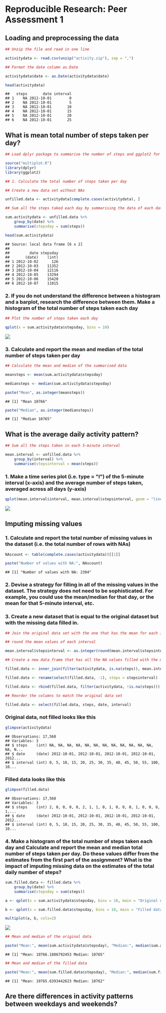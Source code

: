 # Reproducible Research: Peer Assessment 1


## Loading and preprocessing the data


```r
## Unzip the file and read in one line

activitydata <- read.csv(unzip("activity.zip"), sep = ",")

## Format the date column as.Date

activitydata$date <- as.Date(activitydata$date)

head(activitydata)
```

```
##   steps       date interval
## 1    NA 2012-10-01        0
## 2    NA 2012-10-01        5
## 3    NA 2012-10-01       10
## 4    NA 2012-10-01       15
## 5    NA 2012-10-01       20
## 6    NA 2012-10-01       25
```


## What is mean total number of steps taken per day?


```r
## Load dplyr package to summarise the number of steps and ggplot2 for the plot

source("multiplot.R")
library(dplyr)
library(ggplot2)

## 1. Calculate the total number of steps taken per day

## Create a new data set without NAs

unfilled.data <- activitydata[complete.cases(activitydata), ]

## Sum all the steps taked each day by summarising the data of each date ignoring dates that have NA values

sum.activitydata <- unfilled.data %>%
    group_by(date) %>%
    summarise(stepsday = sum(steps))

head(sum.activitydata)
```

```
## Source: local data frame [6 x 2]
## 
##         date stepsday
##       (date)    (int)
## 1 2012-10-02      126
## 2 2012-10-03    11352
## 3 2012-10-04    12116
## 4 2012-10-05    13294
## 5 2012-10-06    15420
## 6 2012-10-07    11015
```

### 2. If you do not understand the difference between a histogram and a barplot, research the difference between them. Make a histogram of the total number of steps taken each day


```r
## Plot the number of steps taken each day

qplot(x = sum.activitydata$stepsday, bins = 10)
```

![](PA1_template_files/figure-html/unnamed-chunk-3-1.png)<!-- -->


### 3. Calculate and report the mean and median of the total number of steps taken per day


```r
## Calculate the mean and median of the summarised data

meansteps <- mean(sum.activitydata$stepsday)

mediansteps <- median(sum.activitydata$stepsday)

paste("Mean", as.integer(meansteps))
```

```
## [1] "Mean 10766"
```

```r
paste("Median", as.integer(mediansteps))
```

```
## [1] "Median 10765"
```


## What is the average daily activity pattern?


```r
## Sum all the steps taken in each 5-minute interval

mean.interval <- unfilled.data %>%
    group_by(interval) %>%
    summarise(stepsinterval = mean(steps))
```

### 1. Make a time series plot (i.e. type = "l") of the 5-minute interval (x-axis) and the average number of steps taken, averaged across all days (y-axis)


```r
qplot(mean.interval$interval, mean.interval$stepsinterval, geom = "line")
```

![](PA1_template_files/figure-html/unnamed-chunk-6-1.png)<!-- -->


## Imputing missing values

### 1. Calculate and report the total number of missing values in the dataset (i.e. the total number of rows with NAs)


```r
NAscount <- table(complete.cases(activitydata))[[1]]

paste("Number of values with NA:", NAscount)
```

```
## [1] "Number of values with NA: 2304"
```

### 2. Devise a strategy for filling in all of the missing values in the dataset. The strategy does not need to be sophisticated. For example, you could use the mean/median for that day, or the mean for that 5-minute interval, etc.

### 3. Create a new dataset that is equal to the original dataset but with the missing data filled in.


```r
## Join the original data set with the one that has the mean for each interval, to fill in the missing values

## round the mean values of each interval

mean.interval$stepsinterval <- as.integer(round(mean.interval$stepsinterval, digits = 0))

## Create a new data frame that has all the NA values filled with the mean of each 5 minute interval

filled.data <- inner_join(filter(activitydata, is.na(steps)), mean.interval, by = "interval")

filled.data <- rename(select(filled.data, -1), steps = stepsinterval)

filled.data <- rbind(filled.data, filter(activitydata, !is.na(steps)))

## Reorder the columns to match the original data set

filled.data <- select(filled.data, steps, date, interval)
```

### Original data, not filled looks like this


```r
glimpse(activitydata)
```

```
## Observations: 17,568
## Variables: 3
## $ steps    (int) NA, NA, NA, NA, NA, NA, NA, NA, NA, NA, NA, NA, NA, N...
## $ date     (date) 2012-10-01, 2012-10-01, 2012-10-01, 2012-10-01, 2012...
## $ interval (int) 0, 5, 10, 15, 20, 25, 30, 35, 40, 45, 50, 55, 100, 10...
```

### Filled data looks like this


```r
glimpse(filled.data)
```

```
## Observations: 17,568
## Variables: 3
## $ steps    (int) 2, 0, 0, 0, 0, 2, 1, 1, 0, 1, 0, 0, 0, 1, 0, 0, 0, 1,...
## $ date     (date) 2012-10-01, 2012-10-01, 2012-10-01, 2012-10-01, 2012...
## $ interval (int) 0, 5, 10, 15, 20, 25, 30, 35, 40, 45, 50, 55, 100, 10...
```

### 4. Make a histogram of the total number of steps taken each day and Calculate and report the mean and median total number of steps taken per day. Do these values differ from the estimates from the first part of the assignment? What is the impact of imputing missing data on the estimates of the total daily number of steps?


```r
sum.filled.data <- filled.data %>%
    group_by(date) %>%
    summarise(stepsday = sum(steps))

a <- qplot(x = sum.activitydata$stepsday, bins = 10, main = "Original data")

b <- qplot(x = sum.filled.data$stepsday, bins = 10, main = "Filled data")

multiplot(a, b, cols=2)
```

![](PA1_template_files/figure-html/unnamed-chunk-11-1.png)<!-- -->

```r
## Mean and median of the original data

paste("Mean:", mean(sum.activitydata$stepsday), "Median:", median(sum.activitydata$stepsday))
```

```
## [1] "Mean: 10766.1886792453 Median: 10765"
```

```r
## Mean and median of the filled data

paste("Mean:", mean(sum.filled.data$stepsday), "Median:", median(sum.filled.data$stepsday))
```

```
## [1] "Mean: 10765.6393442623 Median: 10762"
```


## Are there differences in activity patterns between weekdays and weekends?
